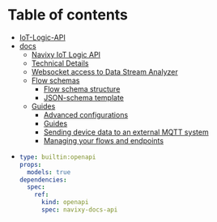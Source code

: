 # Table of contents

* [IoT-Logic-API](README.md)
* [docs](docs/README.md)
  * [Navixy IoT Logic API](docs/Overview.md)
  * [Technical Details](docs/Technical-details.md)
  * [Websocket access to Data Stream Analyzer](docs/Websocket-access-for-DSA.md)
  * [Flow schemas](docs/flow-schemas/README.md)
    * [Flow schema structure](<docs/Flow schemas/Flow-schema-structure.md>)
    * [JSON-schema template](<docs/Flow schemas/General-JSON-schema-example.md>)
  * [Guides](docs/guides/README.md)
    * [Advanced configurations](docs/Guides/Advanced-configurations.md)
    * [Guides](docs/Guides/navixy-iot-guide.md)
    * [Sending device data to an external MQTT system](docs/Guides/scenario1.md)
    * [Managing your flows and endpoints](docs/Guides/scenario2.md)
* ```yaml
  type: builtin:openapi
  props:
    models: true
  dependencies:
    spec:
      ref:
        kind: openapi
        spec: navixy-docs-api
  ```
